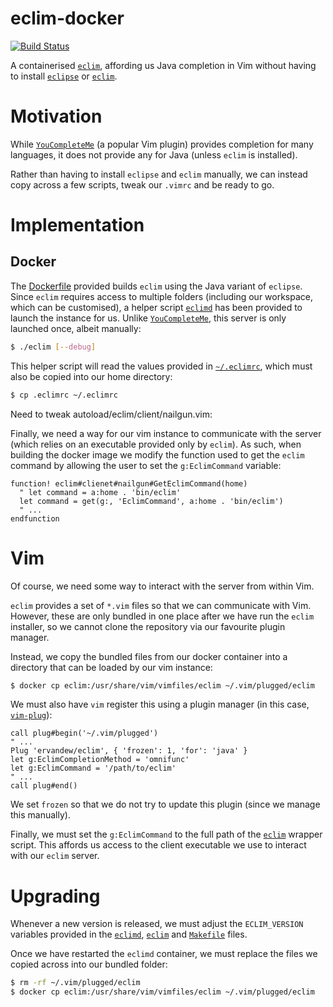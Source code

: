 # eclim-docker

[![Build Status](https://travis-ci.org/AlexandreCarlton/eclim-docker.svg?branch=master)](https://travis-ci.org/AlexandreCarlton/eclim-docker)

A containerised [`eclim`](http://eclim.org), affording us Java completion in Vim
without having to install [`eclipse`](https://www.eclipse.org/) or [`eclim`](http://eclim.org).

# Motivation

While [`YouCompleteMe`](https://github.com/Valloric/YouCompleteMe) (a popular
Vim plugin) provides completion for many languages, it does not provide any for
Java (unless `eclim` is installed).

Rather than having to install `eclipse` and `eclim` manually, we can instead
copy across a few scripts, tweak our `.vimrc` and be ready to go.

# Implementation

## Docker

The [Dockerfile](Dockerfile) provided builds `eclim` using the Java variant of
`eclipse`.
Since `eclim` requires access to multiple folders (including our workspace,
which can be customised), a helper script [`eclimd`](eclimd) has been provided
to launch the instance for us.
Unlike [`YouCompleteMe`](https://github.com/Valloric/YouCompleteMe), this
server is only launched once, albeit manually:

```bash
$ ./eclim [--debug]
```

This helper script will read the values provided in [`~/.eclimrc`](.eclimrc),
which must also be copied into our home directory:

```bash
$ cp .eclimrc ~/.eclimrc
```
Need to tweak autoload/eclim/client/nailgun.vim:

Finally, we need a way for our vim instance to communicate with the server
(which relies on an executable provided only by `eclim`).
As such, when building the docker image we modify the function used to get the
`eclim` command by allowing the user to set the `g:EclimCommand` variable:

```vim
function! eclim#clienet#nailgun#GetEclimCommand(home)
  " let command = a:home . 'bin/eclim'
  let command = get(g:, 'EclimCommand', a:home . 'bin/eclim')
  " ...
endfunction
```

# Vim
Of course, we need some way to interact with the server from within Vim.

`eclim` provides a set of `*.vim` files so that we can communicate with Vim.
However, these are only bundled in one place after we have run the `eclim`
installer, so we cannot clone the repository via our favourite plugin manager.

Instead, we copy the bundled files from our docker container into a directory
that can be loaded by our vim instance:

```bash
$ docker cp eclim:/usr/share/vim/vimfiles/eclim ~/.vim/plugged/eclim
```

We must also have `vim` register this using a plugin manager (in this case,
[`vim-plug`](`https://github.com/junegunn/vim-plug`)):

```vim
call plug#begin('~/.vim/plugged')
" ...
Plug 'ervandew/eclim', { 'frozen': 1, 'for': 'java' }
let g:EclimCompletionMethod = 'omnifunc'
let g:EclimCommand = '/path/to/eclim'
" ...
call plug#end()
```

We set `frozen` so that we do not try to update this plugin (since we manage
this manually).

Finally, we must set the `g:EclimCommand` to the full path of the
[`eclim`](eclim) wrapper script.
This affords us access to the client executable we use to interact with our
`eclim` server.

# Upgrading

Whenever a new version is released, we must adjust the `ECLIM_VERSION`
variables provided in the [`eclimd`](eclimd), [`eclim`](eclim) and
[`Makefile`](Makefile) files.

Once we have restarted the `eclimd` container, we must replace the files we
copied across into our bundled folder:

```bash
$ rm -rf ~/.vim/plugged/eclim
$ docker cp eclim:/usr/share/vim/vimfiles/eclim ~/.vim/plugged/eclim
```
